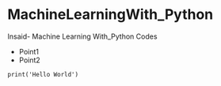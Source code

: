 # MachineLearningWith_Python
Insaid- Machine Learning With_Python Codes
- Point1
- Point2



```
print('Hello World')
```
